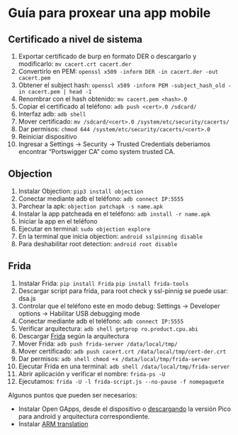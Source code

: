 # Guía para proxear una app mobile

## Certificado a nivel de sistema

1. Exportar certificado de burp en formato DER o descargarlo y modificarlo: ```mv cacert.crt cacert.der```
2. Convertirlo en PEM: ```openssl x509 -inform DER -in cacert.der -out cacert.pem```
3. Obtener el subject hash: ```openssl x509 -inform PEM -subject_hash_old -in cacert.pem | head -1```
4. Renombrar con el hash obtenido: ```mv cacert.pem <hash>.0```
5. Copiar el certificado al teléfono: ```adb push <cert>.0 /sdcard/```
6. Interfaz adb: ```adb shell```
7. Mover certificado: ```mv /sdcard/<cert>.0 /system/etc/security/cacerts/```
8. Dar permisos: ```chmod 644 /system/etc/security/cacerts/<cert>.0```
9. Reiniciar dispositivo
10. Ingresar a Settings -> Security -> Trusted Credentials deberiamos encontrar “Portswigger CA” como system trusted CA.

## Objection

1. Instalar Objection: ```pip3 install objection```
2. Conectar mediante adb el teléfono: ```adb connect IP:5555```
3. Parchear la apk: ```objection patchapk -s name.apk```
4. Instalar la app patcheada en el teléfono: ```adb install -r name.apk```
5. Iniciar la app en el teléfono
6. Ejecutar en terminal: ```sudo objection explore```
7. En la terminal que inicia objection: ```android sslpinning disable```
8. Para deshabilitar root detection: ```android root disable```

## Frida

1. Instalar Frida: ```pip install Frida``` ```pip install frida-tools```
2. Descargar script para frida, para root check y ssl-pinnig se puede usar: dsa.js
3. Controlar que el teléfono este en modo debug: Settings -> Developer options -> Habilitar USB debugging mode
4. Conectar mediante adb el teléfono: ```adb connect IP:5555```
5. Verificar arquitectura: ```adb shell getprop ro.product.cpu.abi```
6. Descargar [Frida](https://github.com/frida/frida/releases) según la arquitectura
7. Mover Frida: ```adb push frida-server /data/local/tmp/```
8. Mover certificado: ```adb push cacert.crt /data/local/tmp/cert-der.crt```
9. Dar permisos: ```adb shell chmod +x /data/local/tmp/frida-server```
10. Ejecutar Frida en una terminal: ```adb shell /data/local/tmp/frida-server```
11. Abrir aplicación y verificar el nombre: ```frida-ps -U```
12. Ejecutamos: ```frida -U -l frida-script.js --no-pause -f nomepaquete```

Algunos puntos que pueden ser necesarios:
* Instalar Open GApps, desde el dispositivo o [descargando](https://opengapps.org/) la versión Pico para android y arquitectura correspondiente.
* Instalar [ARM translation](https://github.com/m9rco/Genymotion_ARM_Translation)
